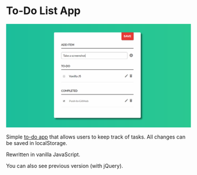 # To-Do List App

![To-Do app](https://github.com/anna-wro/todo/blob/master/todo_may.png)

Simple [to-do app](http://anna.pm/todo) that allows users to keep track of tasks. All changes can be saved in localStorage.

Rewritten in vanilla JavaScript.

You can also see previous version (with jQuery).
